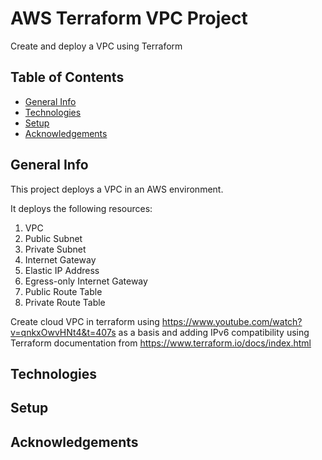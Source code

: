 # AWS Terraform VPC Project

Create and deploy a VPC using Terraform

## Table of Contents
* [General Info](#general-info)
* [Technologies](#technologies)
* [Setup](#setup)
* [Acknowledgements](#acknowledgements)

## General Info

This project deploys a VPC in an AWS environment. 

It deploys the following resources:

  1. VPC
  2. Public Subnet
  3. Private Subnet
  4. Internet Gateway
  5. Elastic IP Address
  6. Egress-only Internet Gateway
  7. Public Route Table
  8. Private Route Table

Create cloud VPC in terraform using https://www.youtube.com/watch?v=qnkxOwvHNt4&t=407s as a basis 
and adding IPv6 compatibility using Terraform documentation from https://www.terraform.io/docs/index.html

## Technologies

## Setup

## Acknowledgements
